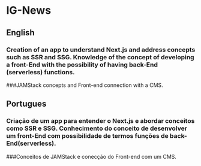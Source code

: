 # IG-News

## English
### Creation of an app to understand Next.js and address concepts such as SSR and SSG. Knowledge of the concept of developing a front-End with the possibility of having back-End (serverless) functions.
###JAMStack concepts and Front-end connection with a CMS.

## Portugues
### Criação de um app para entender o Next.js e abordar conceitos como SSR e SSG. Conhecimento do conceito de desenvolver  um front-End com possibilidade de termos funções de back-End(serverless).
###Conceitos de JAMStack e conecção do Front-end com um CMS.
